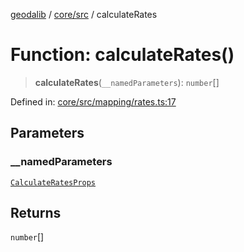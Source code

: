 [geodalib](../../../modules.md) / [core/src](../index.md) / calculateRates

# Function: calculateRates()

> **calculateRates**(`__namedParameters`): `number`[]

Defined in: [core/src/mapping/rates.ts:17](https://github.com/GeoDaCenter/geoda-lib/blob/dd0b55e88e7fa62fd12212664ac5233e391d8b71/js/packages/core/src/mapping/rates.ts#L17)

## Parameters

### \_\_namedParameters

[`CalculateRatesProps`](../type-aliases/CalculateRatesProps.md)

## Returns

`number`[]
